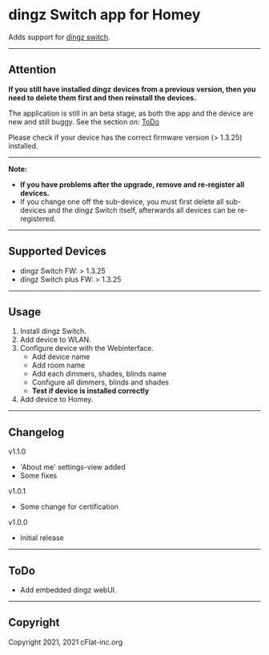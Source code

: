 # dingz Switch app for Homey

Adds support for [dingz switch](https://www.dingz.ch/).

---

## Attention

**If you still have installed dingz devices from a previous version, then you need to delete them first and then reinstall the devices.**

The application is still in an beta stage, as both the app and the device are new and still buggy. See the section on: [ToDo](##ToDo)

Please check if your device has the correct firmware version (> 1.3.25) installed.

---

**Note:**

- **If you have problems after the upgrade, remove and re-register all devices.**
- If you change one off the sub-device, you must first delete all sub-devices and the dingz Switch itself, afterwards all devices can be re-registered.

---

## Supported Devices

- dingz Switch FW: > 1.3.25
- dingz Switch plus FW: > 1.3.25

---

## Usage

1. Install dingz Switch.
1. Add device to WLAN.
1. Configure device with the Webinterface.
   - Add device name
   - Add room name
   - Add each dimmers, shades, blinds name
   - Configure all dimmers, blinds and shades
   - **Test if device is installed correctly**
1. Add device to Homey.

---

## Changelog

v1.1.0

- 'About me' settings-view added
- Some fixes

v1.0.1

- Some change for certification

v1.0.0

- Initial release

---

## ToDo

- Add embedded dingz webUI.

---

## Copyright

Copyright 2021, 2021 cFlat-inc.org
